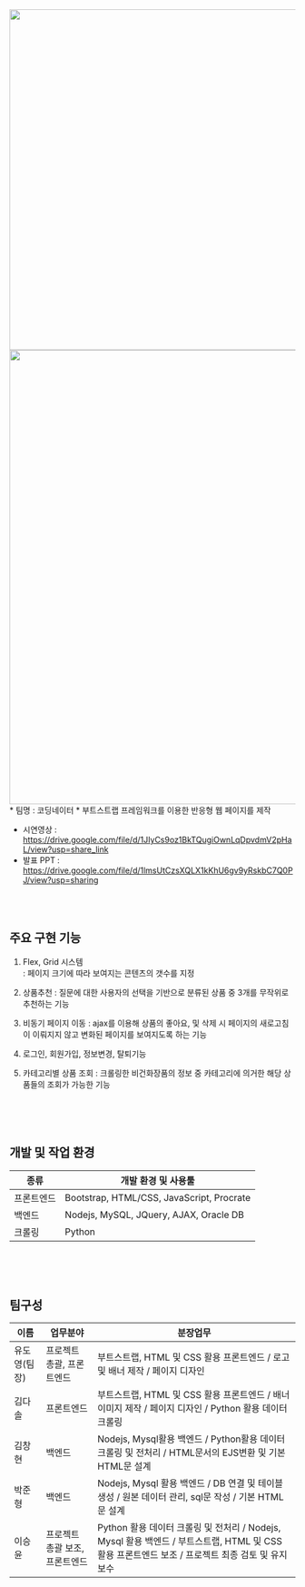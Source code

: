 <img src="https://user-images.githubusercontent.com/101972179/205330052-f2a43d31-524a-471a-bbcd-36a5eea2e68f.png"  width="600" />
<img src="https://user-images.githubusercontent.com/101972179/205330059-600161a1-7aa2-4d6c-a10a-26d321cac1bf.png"  width="800" />
* 팀명 : 코딩네이터
* 부트스트랩 프레임워크를 이용한 반응형 웹 페이지를 제작

* 시연영상 : https://drive.google.com/file/d/1JIyCs9oz1BkTQugiOwnLqDpvdmV2pHaL/view?usp=share_link
* 발표 PPT : https://drive.google.com/file/d/1lmsUtCzsXQLX1kKhU6gv9yRskbC7Q0PJ/view?usp=sharing


<br><br>

## 주요 구현 기능 

1. Flex, Grid 시스템  
: 페이지 크기에 따라 보여지는 콘텐츠의 갯수를 지정 

2. 상품추천 
: 질문에 대한 사용자의 선택을 기반으로 분류된 상품 중 3개를 무작위로 추천하는 기능 

3. 비동기 페이지 이동
: ajax를 이용해 상품의 좋아요, 및 삭제 시 페이지의 새로고침이 이뤄지지 않고 변화된 페이지를 보여지도록 하는 기능 

4. 로그인, 회원가입, 정보변경, 탈퇴기능

5. 카테고리별 상품 조회 
: 크롤링한 비건화장품의 정보 중 카테고리에 의거한 해당 상품들의 조회가 가능한 기능  

<br><br><br>

## 개발 및 작업 환경

|  종류  | 개발 환경 및 사용툴  |        
|------|------------|
| 프론트엔드  | Bootstrap, HTML/CSS, JavaScript, Procrate | 
| 백엔드 | Nodejs, MySQL, JQuery, AJAX, Oracle DB| 
| 크롤링  |   Python   | 

<br><br><br>

## 팀구성
| 이름    | 업무분야               | 분장업무                    |
|------|------------|---------------------------------|
| 유도영(팀장)  |프로젝트 총괄, 프론트엔드  | 부트스트랩, HTML 및 CSS 활용 프론트엔드 / 로고 및 배너 제작 / 페이지 디자인 |
| 김다솔  |프론트엔드 | 부트스트랩, HTML 및 CSS 활용 프론트엔드 / 배너 이미지 제작 / 페이지 디자인 / Python 활용 데이터크롤링 |
| 김창현  |백엔드 | Nodejs, Mysql활용 백엔드 / Python활용 데이터 크롤링 및 전처리 / HTML문서의 EJS변환 및 기본 HTML문 설계  |
| 박준형  |백엔드 | Nodejs, Mysql 활용 백엔드 / DB 연결 및 테이블 생성 / 원본 데이터 관리, sql문 작성 / 기본 HTML문 설계 |
| 이승윤  |프로젝트 총괄 보조, 프론트엔드 | Python 활용 데이터 크롤링 및 전처리 / Nodejs, Mysql 활용 백엔드 / 부트스트랩, HTML 및 CSS 활용 프론트엔드 보조 / 프로젝트 최종 검토 및 유지보수 |

